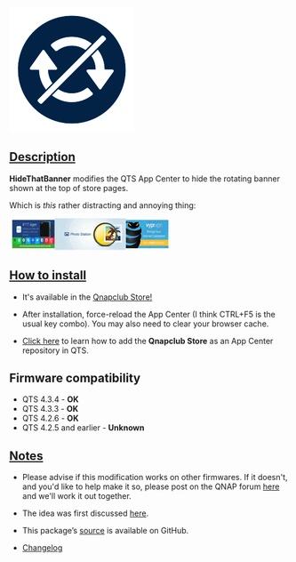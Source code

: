 ![icon](images/hidethatbanner.png)

## <u>Description</u>

**HideThatBanner** modifies the QTS App Center to hide the rotating banner shown at the top of store pages.

Which is *this* rather distracting and annoying thing:

![banner animation](images/banner.ani.gif)

## <u>How to install</u>

- It's available in the [Qnapclub Store!](https://qnapclub.eu/en/qpkg/560)

- After installation, force-reload the App Center (I think CTRL+F5 is the usual key combo). You may also need to clear your browser cache.

- [Click here](https://qnapclub.eu/en/howto/1) to learn how to add the **Qnapclub Store** as an App Center repository in QTS.


## Firmware compatibility

* QTS 4.3.4 - **OK**
* QTS 4.3.3 - **OK**
* QTS 4.2.6 - **OK**
* QTS 4.2.5 and earlier - **Unknown**

## <u>Notes</u>

- Please advise if this modification works on other firmwares. If it doesn't, and you'd like to help make it so, please post on the QNAP forum [here](https://forum.qnap.com/viewtopic.php?f=320&t=140215) and we'll work it out together.

- The idea was first discussed [here](https://forum.qnap.com/viewtopic.php?f=11&t=139526).

- This package’s [source](url=https://github.com/OneCDOnly/HideThatBanner) is available on GitHub.

- [Changelog](https://raw.githubusercontent.com/OneCDOnly/HideThatBanner/master/changelog.txt)